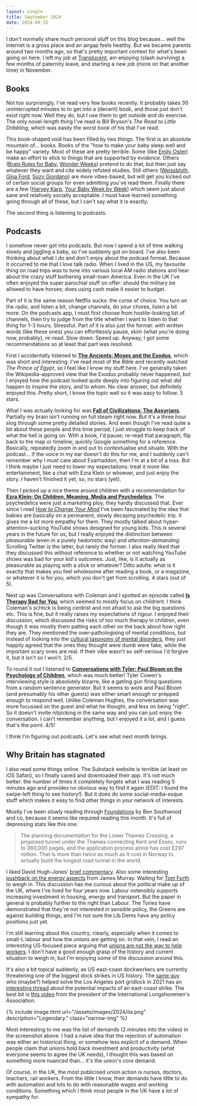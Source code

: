 ```yaml
---
layout: single
title: September 2024
date: 2024-09-25
---
```

I don't normally share much personal stuff on this blog because... well the internet is a gross place and an airgap feels healthy. But we became parents around two months ago, so that's pretty important context for what's been going on here. I left my job at [Translucent](http://translucent.io/), am enjoying (slash surviving) a few months of paternity leave, and starting a new job (more on that another time) in November.

## Books
Not too surprisingly, I've read very few books recently. It probably takes 30 uninterrupted minutes to to get into a (decent) book, and those just don't exist right now. Well they do, but I use them to get outside and do exercise. The only novel-length thing I've read is Bill Bryson's _The Road to Little Dribbling_, which was easily the worst book of his that I've read.

This book-shaped void has been filled by two things. The first is an absolute mountain of... books. Books of the "how to make your baby sleep well and be happy" variety. Most of these are pretty terrible. Some (like [Emily Oster](https://www.goodreads.com/book/show/40121328-cribsheet)) make an effort to stick to things that are supported by evidence. Others ([Brain Rules for Baby](https://www.goodreads.com/book/show/8445273-brain-rules-for-baby), [Wonder Weeks](https://www.goodreads.com/book/show/50741531-the-wonder-weeks)) pretend to do that, but then just say whatever they want and cite widely refuted studies. Still others ([Weissbluth](https://www.goodreads.com/book/show/831635.Healthy_Sleep_Habits_Happy_Child), [Gina Ford](https://www.goodreads.com/book/show/98076.The_New_Contented_Little_Baby_Book), [Suzy Giordano](https://www.goodreads.com/book/show/6669643-the-baby-sleep-solution)) are more vibes-based, but will get you kicked out of certain social groups for even admitting you've read them. Finally there are a few ([Harvey Karp](https://www.goodreads.com/book/show/132900.The_Happiest_Baby_on_the_Block), [Your Baby Week by Week](https://www.goodreads.com/book/show/18872384-your-baby-week-by-week)) which seem just about sane and relatively socially acceptable. I must have learned something going through all of these, but I can't say what it is exactly.

The second thing is listening to podcasts.
## Podcasts
I somehow never got into podcasts. But now I spend a lot of time walking slowly and jiggling a baby, so I've suddenly got on board. I've also been thinking about what I do and don't enjoy about the podcast format. Because it occurred to me that I _love_ talk radio. When I lived in the US, my favourite thing on road trips was to tune into various local AM radio stations and hear about the crazy stuff bothering small-town America. Even in the UK I've often enjoyed the super parochial stuff on offer: should the military be allowed to have horses; does using cash make it easier to budget.

Part of it is the same reason Netflix sucks: the curse of choice. You turn on the radio, and listen a bit, change channels, do your chores, listen a bit more. On the podcasts app, I must first choose from hostile-looking list of channels, then try to judge from the title whether I want to listen to that thing for 1-3 hours. Stressful. Part of it is also just the format: with written words (like these ones) you can effortlessly pause, skim (what you're doing now, probably), re-read. Slow down. Speed up. Anyway, I got some recommendations so at least that part was resolved.

First I accidentally listened to [**The Ancients: Moses and the Exodus**](https://podcasts.apple.com/md/podcast/moses-the-exodus/id1520403988?i=1000658678416), which was short and interesting. I've read most of the Bible and recently watched _The Prince of Egypt_, so I feel like I know my stuff here. I've generally taken the Wikipedia-approved view that the Exodus probably never happened, but I enjoyed how the podcast looked quite deeply into figuring out what _did_ happen to inspire the story, and to whom. No clear answer, but definitely enjoyed this. Pretty short, I know the topic well so it was easy to follow. 3 stars.

What I was actually looking for was [**Fall of Civilizations: The Assyrians**](https://podcasts.apple.com/us/podcast/13-the-assyrians-empire-of-iron/id1449884495?i=1000525464222). Partially my brain isn't running on full steam right now. But it's a three hour slog through some pretty detailed stories. And even though I've read quite a bit about these people and this time period, I just struggle to keep track of what the hell is going on. With a book, I'd pause; re-read that paragraph; flip back to the map or timeline; quickly Google something for a reference. Basically, repeatedly zoom in and out to contextualise and situate. With the podcast... if the voice in my ear doesn't do this for me, and I suddenly can't remember why I must care about Esarhaddon, then I'm at a bit of a loss. But I think maybe I just need to lower my expectations: treat it more like entertainment, like a chat with Ezra Klein or whoever, and just enjoy the story. I haven't finished it yet, so, no stars (yet).

Then I picked up a nice theme around children with a recommendation for  [**Ezra Klein: On Children, Meaning, Media and Psychedelics**](https://podcasts.apple.com/us/podcast/on-children-meaning-media-and-psychedelics/id1548604447?i=1000668140106). The psychedelics were just a marketing ploy, they hardly discussed that. Ever since I read [_How to Change Your Mind_](https://www.goodreads.com/book/show/36613747-how-to-change-your-mind) I've been fascinated by the idea that babies are basically on a permanent, slowly decaying psychedelic trip. It gives me a lot more empathy for them. They mostly talked about hyper-attention-sucking YouTube shows designed for young kids. This is several years in the future for us, but I really enjoyed the distinction between _pleasurable_ (even in a purely hedonistic way) and _attention-demanding_. Scrolling Twitter is the latter, but rarely the former. I also really liked that they discussed this without reference to whether or not watching YouTube shows was bad for your kid's outcomes. Just, like, is it actually as pleasurable as playing with a stick or whatever? Ditto adults: what is it exactly that makes you feel wholesome after reading a book, or a magazine, or whatever it is for you, which you don't get from scrolling. 4 stars (out of 5).

Next up was Conversations with Coleman and I spotted an episode called [**Is Therapy Bad for You**](https://podcasts.apple.com/us/podcast/is-therapy-bad-for-you-with-abigail-shrier/id1716338488?i=1000647662531), which seemed to mostly focus on childrent. I think Coleman's schtick is being centrist and not afraid to ask the big questions etc. This is fine, but it really raises my expectations of rigour. I enjoyed their discussion, which discussed the risks of too much therapy in children, even though it was mostly them patting each other on the back about how right they are. They mentioned the over-pathologising of mental conditions, but instead of looking into the [cultural taxonomy of mental disorders](https://www.astralcodexten.com/p/you-dont-want-a-purely-biological), they just happily agreed that the ones they thought were dumb were fake, while the important scary ones are real. If their vibe wasn't so self-serious I'd forgive it, but it isn't so I won't. 2/5.

To round it out I listened to [**Conversations with Tyler: Paul Bloom on the Psychology of Children**](https://podcasts.apple.com/us/podcast/paul-bloom-on-the-psychology-of-children/id983795625?i=1000664590841), which was much better! Tyler Cowen's interviewing style is absolutely bizarre, like a gatling gun firing questions from a random sentence generator. But it seems to work and Paul Bloom (and presumably his other guests) was either smart enough or prepped enough to respond well. Unlike Coleman Hughes, the conversation was more focussed on the guest and what he thought, and less on being "right". So it doesn't invite nitpicking in the same way and you can just enjoy the conversation. I can't remember anything, but I enjoyed it a lot, and I guess that's the point. 4/5!

I think I'm figuring out podcasts. Let's see what next month brings.

## Why Britain has stagnated
I also read some things online. The Substack website is terrible (at least on iOS Safari), so I finally caved and downloaded their app. It's not much better: the number of times it completely forgets what I was reading 5 minutes ago and provides no obvious way to find it again (EDIT: I found the swipe-left thing to see history!). But it does do some social-media-esque stuff which makes it easy to find other things in your network of interests.

Mostly I've been slowly reading through [Foundations](https://ukfoundations.co/) by Ben Southwood and co, because it seems like required reading this month. It's full of depressing stats like this one:

> The planning documentation for the Lower Thames Crossing, a proposed tunnel under the Thames connecting Kent and Essex, runs to 360,000 pages, and the application process alone has cost £297 million. That is more than twice as much as it cost in Norway to actually build the longest road tunnel in the world.

I liked David Hugh-Jones' [brief commentary](https://wyclif.substack.com/p/a-quick-reaction-to-foundations). Also some interesting [pushback on the energy aspects](https://x.com/James_BG/status/1838502656534298687) from James Murray. Waiting for [Tom Forth](https://x.com/thomasforth) to weigh in. This discussion has me curious about the political make up of the UK, where I've lived for four years now. Labour ostensibly supports increasing investment in housing, energy and transport. But the paper in general is probably further to the right than Labour. The Tories have demonstrated that they're not interested in sensible policy, the Greens are against building things, and I'm not sure the Lib Dems have any policy positions just yet.

I'm still learning about this country, clearly, especially when it comes to small-L labour and how the unions are getting on. In that vein, I read an interesting US-focused piece arguing that [unions are not the way to help workers](https://www.richardhanania.com/p/unions-are-not-the-way-to-help-workers). I don't have a good enough grasp of the history and current situation to weigh in, but I'm enjoying some of the discussion around this.

It's also a bit topical suddenly, as US east-coast dockworkers are currently threatening one of the biggest dock strikes in US history. The [same guy](https://x.com/typesfast/status/1836499286311551341) who (maybe?) helped solve the Los Angeles port gridlock in 2021 has an [interesting thread](https://x.com/typesfast/status/1836498432510562788) about the potential impacts of an east-coast strike. The best bit is [this video](https://youtu.be/ojEKhhuiwfU?t=126) from the president of the International Longshoremen's Association.

{% include image.html url="/assets/images/2024/ila.png" description="Legendary." class="narrow-img" %}

Most interesting to me was the list of demands (2 minutes into the video) in the screenshot above. I had a naive idea that the rejection of automation was either an historical thing, or somehow less explicit of a demand. When people claim that unions hold back investment and productivity (what everyone seems to agree the UK needs), I thought this was based on something more nuanced than... it's the union's core demand.

Of course, in the UK, the most publicised union action is nurses, doctors, teachers, rail workers. From the little I know, their demands have little to do with automation and lots to do with reasonable wages and working conditions. Something which I think most people in the UK have a lot of sympathy for.